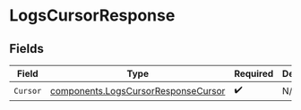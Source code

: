 # LogsCursorResponse


## Fields

| Field                                                                                      | Type                                                                                       | Required                                                                                   | Description                                                                                |
| ------------------------------------------------------------------------------------------ | ------------------------------------------------------------------------------------------ | ------------------------------------------------------------------------------------------ | ------------------------------------------------------------------------------------------ |
| `Cursor`                                                                                   | [components.LogsCursorResponseCursor](../../models/components/logscursorresponsecursor.md) | :heavy_check_mark:                                                                         | N/A                                                                                        |